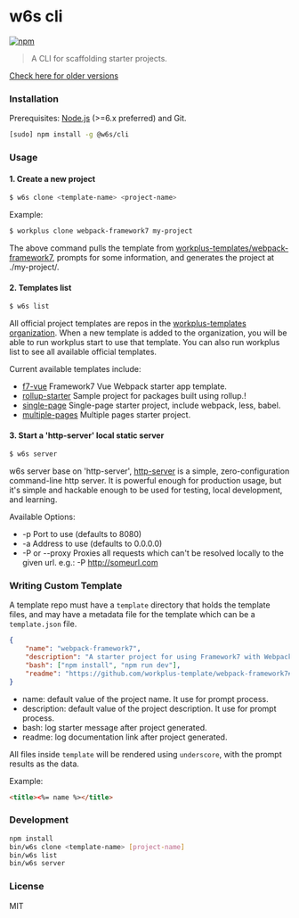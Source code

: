 # w6s cli

[![npm](https://img.shields.io/npm/v/@w6s/cli.svg?maxAge=2592000?style=flat-square)]()

> A CLI for scaffolding starter projects.

[Check here for older versions](https://github.com/WorkPlusFE/w6s-cli/tree/v0.10.2)

### Installation

Prerequisites: [Node.js](https://nodejs.org/en/) (>=6.x preferred) and Git.

```bash
[sudo] npm install -g @w6s/cli
```

### Usage

#### 1. Create a new project

```bash
$ w6s clone <template-name> <project-name>
```

Example:

```bash
$ workplus clone webpack-framework7 my-project
```

The above command pulls the template from [workplus-templates/webpack-framework7](https://github.com/workplus-templates/webpack-framework7), prompts for some information, and generates the project at ./my-project/.

#### 2. Templates list

```bash
$ w6s list
```

All official project templates are repos in the [workplus-templates organization](https://github.com/workplus-templates). When a new template is added to the organization, you will be able to run workplus start <template-name> <project-name> to use that template. You can also run workplus list to see all available official templates.

Current available templates include:

* [f7-vue](https://github.com/workplus-templates/f7-vue) Framework7 Vue Webpack starter app template.
* [rollup-starter](https://github.com/workplus-templates/rollup-starter) Sample project for packages built using rollup.!
* [single-page](https://github.com/workplus-templates/single-page) Single-page starter project, include webpack, less, babel.
* [multiple-pages](https://github.com/workplus-templates/multiple-pages) Multiple pages starter project.


#### 3. Start a 'http-server' local static server

```bash
$ w6s server
```

w6s server base on 'http-server', [http-server](https://github.com/indexzero/http-server) is a simple, zero-configuration command-line http server. It is powerful enough for production usage, but it's simple and hackable enough to be used for testing, local development, and learning.

Available Options:

* -p Port to use (defaults to 8080)
* -a Address to use (defaults to 0.0.0.0)
* -P or --proxy Proxies all requests which can't be resolved locally to the given url. e.g.: -P http://someurl.com

### Writing Custom Template

A template repo must have a `template` directory that holds the template files, and may have a metadata file for the template which can be a `template.json` file.

```json
{
    "name": "webpack-framework7",
    "description": "A starter project for using Framework7 with Webpack via Babel!",
    "bash": ["npm install", "npm run dev"],
    "readme": "https://github.com/workplus-template/webpack-framework7#readme"
}
```

* name: default value of the project name. It use for prompt process.
* description: default value of the project description. It use for prompt process.
* bash: log starter message after project generated.
* readme: log documentation link after project generated.

All files inside `template` will be rendered using `underscore`, with the prompt results as the data.

Example:

```html
<title><%= name %></title>
```
### Development

```bash
npm install
bin/w6s clone <template-name> [project-name]
bin/w6s list
bin/w6s server
```

### License

MIT
